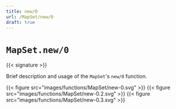 ```yaml
---
title: new/0
url: /MapSet/new/0
draft: true
---
```


# `MapSet.new/0`

{{< signature >}}

Brief description and usage of the `MapSet`'s `new/0` function.

{{< figure src="images/functions/MapSet/new-0.svg" >}}
{{< figure src="images/functions/MapSet/new-0.2.svg" >}}
{{< figure src="images/functions/MapSet/new-0.3.svg" >}}
